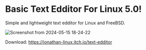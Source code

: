 #   Basic Text Edditor For Linux 5.0!
Simple and lightweight text edditor for Linux and FreeBSD.

![Screenshot from 2024-05-15 18-24-22](https://github.com/ToothedTomb/TextEdditor./assets/52569279/f3d3fa67-39ac-45e9-840b-2facef62b5b9)

Download:
https://jonathan-linux.itch.io/text-edditor
